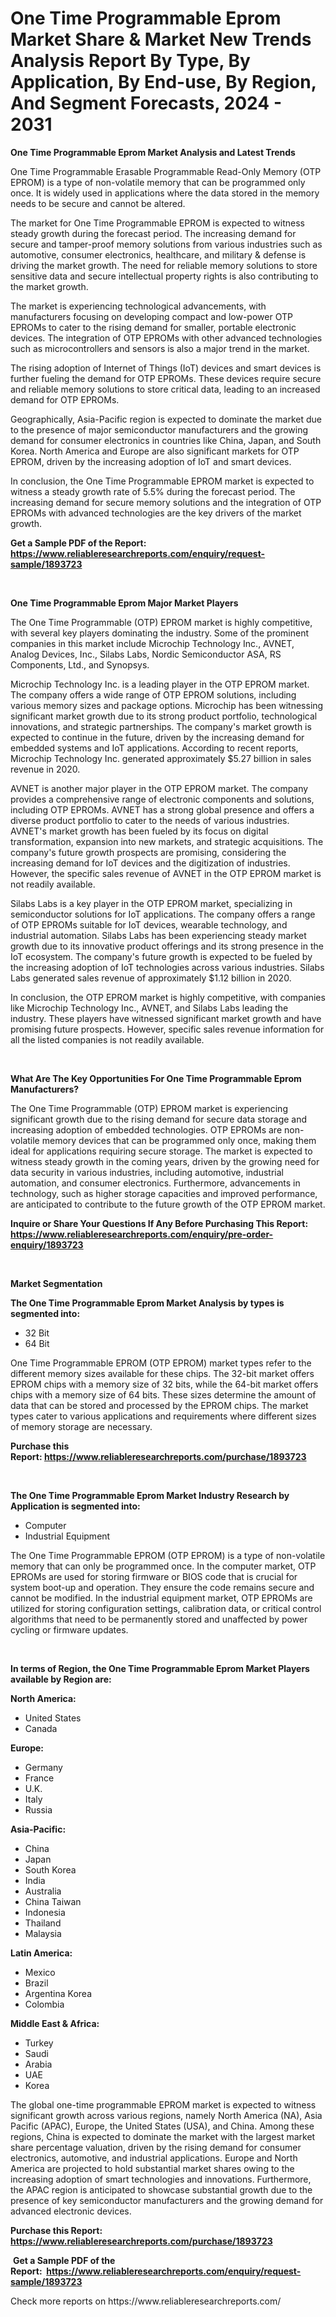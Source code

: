 <p><h1>One Time Programmable Eprom Market Share & Market New Trends Analysis Report By Type, By Application, By End-use, By Region, And Segment Forecasts, 2024 - 2031</h1></p><p><strong>One Time Programmable Eprom Market Analysis and Latest Trends</strong></p>
<p><p>One Time Programmable Erasable Programmable Read-Only Memory (OTP EPROM) is a type of non-volatile memory that can be programmed only once. It is widely used in applications where the data stored in the memory needs to be secure and cannot be altered.</p><p>The market for One Time Programmable EPROM is expected to witness steady growth during the forecast period. The increasing demand for secure and tamper-proof memory solutions from various industries such as automotive, consumer electronics, healthcare, and military & defense is driving the market growth. The need for reliable memory solutions to store sensitive data and secure intellectual property rights is also contributing to the market growth.</p><p>The market is experiencing technological advancements, with manufacturers focusing on developing compact and low-power OTP EPROMs to cater to the rising demand for smaller, portable electronic devices. The integration of OTP EPROMs with other advanced technologies such as microcontrollers and sensors is also a major trend in the market.</p><p>The rising adoption of Internet of Things (IoT) devices and smart devices is further fueling the demand for OTP EPROMs. These devices require secure and reliable memory solutions to store critical data, leading to an increased demand for OTP EPROMs.</p><p>Geographically, Asia-Pacific region is expected to dominate the market due to the presence of major semiconductor manufacturers and the growing demand for consumer electronics in countries like China, Japan, and South Korea. North America and Europe are also significant markets for OTP EPROM, driven by the increasing adoption of IoT and smart devices.</p><p>In conclusion, the One Time Programmable EPROM market is expected to witness a steady growth rate of 5.5% during the forecast period. The increasing demand for secure memory solutions and the integration of OTP EPROMs with advanced technologies are the key drivers of the market growth.</p></p>
<p><strong>Get a Sample PDF of the Report:&nbsp; <a href="https://www.reliableresearchreports.com/enquiry/request-sample/1893723">https://www.reliableresearchreports.com/enquiry/request-sample/1893723</a></strong></p>
<p>&nbsp;</p>
<p><strong>One Time Programmable Eprom Major Market Players</strong></p>
<p><p>The One Time Programmable (OTP) EPROM market is highly competitive, with several key players dominating the industry. Some of the prominent companies in this market include Microchip Technology Inc., AVNET, Analog Devices, Inc., Silabs Labs, Nordic Semiconductor ASA, RS Components, Ltd., and Synopsys.</p><p>Microchip Technology Inc. is a leading player in the OTP EPROM market. The company offers a wide range of OTP EPROM solutions, including various memory sizes and package options. Microchip has been witnessing significant market growth due to its strong product portfolio, technological innovations, and strategic partnerships. The company's market growth is expected to continue in the future, driven by the increasing demand for embedded systems and IoT applications. According to recent reports, Microchip Technology Inc. generated approximately $5.27 billion in sales revenue in 2020.</p><p>AVNET is another major player in the OTP EPROM market. The company provides a comprehensive range of electronic components and solutions, including OTP EPROMs. AVNET has a strong global presence and offers a diverse product portfolio to cater to the needs of various industries. AVNET's market growth has been fueled by its focus on digital transformation, expansion into new markets, and strategic acquisitions. The company's future growth prospects are promising, considering the increasing demand for IoT devices and the digitization of industries. However, the specific sales revenue of AVNET in the OTP EPROM market is not readily available.</p><p>Silabs Labs is a key player in the OTP EPROM market, specializing in semiconductor solutions for IoT applications. The company offers a range of OTP EPROMs suitable for IoT devices, wearable technology, and industrial automation. Silabs Labs has been experiencing steady market growth due to its innovative product offerings and its strong presence in the IoT ecosystem. The company's future growth is expected to be fueled by the increasing adoption of IoT technologies across various industries. Silabs Labs generated sales revenue of approximately $1.12 billion in 2020.</p><p>In conclusion, the OTP EPROM market is highly competitive, with companies like Microchip Technology Inc., AVNET, and Silabs Labs leading the industry. These players have witnessed significant market growth and have promising future prospects. However, specific sales revenue information for all the listed companies is not readily available.</p></p>
<p>&nbsp;</p>
<p><strong>What Are The Key Opportunities For One Time Programmable Eprom Manufacturers?</strong></p>
<p><p>The One Time Programmable (OTP) EPROM market is experiencing significant growth due to the rising demand for secure data storage and increasing adoption of embedded technologies. OTP EPROMs are non-volatile memory devices that can be programmed only once, making them ideal for applications requiring secure storage. The market is expected to witness steady growth in the coming years, driven by the growing need for data security in various industries, including automotive, industrial automation, and consumer electronics. Furthermore, advancements in technology, such as higher storage capacities and improved performance, are anticipated to contribute to the future growth of the OTP EPROM market.</p></p>
<p><strong>Inquire or Share Your Questions If Any Before Purchasing This Report: <a href="https://www.reliableresearchreports.com/enquiry/pre-order-enquiry/1893723">https://www.reliableresearchreports.com/enquiry/pre-order-enquiry/1893723</a></strong></p>
<p>&nbsp;</p>
<p><strong>Market Segmentation</strong></p>
<p><strong>The One Time Programmable Eprom Market Analysis by types is segmented into:</strong></p>
<p><ul><li>32 Bit</li><li>64 Bit</li></ul></p>
<p><p>One Time Programmable EPROM (OTP EPROM) market types refer to the different memory sizes available for these chips. The 32-bit market offers EPROM chips with a memory size of 32 bits, while the 64-bit market offers chips with a memory size of 64 bits. These sizes determine the amount of data that can be stored and processed by the EPROM chips. The market types cater to various applications and requirements where different sizes of memory storage are necessary.</p></p>
<p><strong>Purchase this Report:&nbsp;<a href="https://www.reliableresearchreports.com/purchase/1893723">https://www.reliableresearchreports.com/purchase/1893723</a></strong></p>
<p>&nbsp;</p>
<p><strong>The One Time Programmable Eprom Market Industry Research by Application is segmented into:</strong></p>
<p><ul><li>Computer</li><li>Industrial Equipment</li></ul></p>
<p><p>The One Time Programmable EPROM (OTP EPROM) is a type of non-volatile memory that can only be programmed once. In the computer market, OTP EPROMs are used for storing firmware or BIOS code that is crucial for system boot-up and operation. They ensure the code remains secure and cannot be modified. In the industrial equipment market, OTP EPROMs are utilized for storing configuration settings, calibration data, or critical control algorithms that need to be permanently stored and unaffected by power cycling or firmware updates.</p></p>
<p>&nbsp;</p>
<p><strong>In terms of Region, the One Time Programmable Eprom Market Players available by Region are:</strong></p>
<p>
    <p> <strong> North America: </strong>
        <ul>
            <li>United States</li>
            <li>Canada</li>
        </ul>
        </p> 
    <p> <strong> Europe: </strong>
        <ul>
            <li>Germany</li>
            <li>France</li>
            <li>U.K.</li>
            <li>Italy</li>
            <li>Russia</li>
        </ul>
        </p> 
    <p> <strong> Asia-Pacific: </strong>
        <ul>
            <li>China</li>
            <li>Japan</li>
            <li>South Korea</li>
            <li>India</li>
            <li>Australia</li>
            <li>China Taiwan</li>
            <li>Indonesia</li>
            <li>Thailand</li>
            <li>Malaysia</li>
        </ul>
        </p> 
    <p> <strong> Latin America: </strong>
        <ul>
            <li>Mexico</li>
            <li>Brazil</li>
            <li>Argentina Korea</li>
            <li>Colombia</li>
        </ul>
        </p> 
    <p> <strong> Middle East & Africa: </strong>
        <ul>
            <li>Turkey</li>
            <li>Saudi</li>
            <li>Arabia</li>
            <li>UAE</li>
            <li>Korea</li>
        </ul>
    </p>
    </p>
<p><p>The global one-time programmable EPROM market is expected to witness significant growth across various regions, namely North America (NA), Asia Pacific (APAC), Europe, the United States (USA), and China. Among these regions, China is expected to dominate the market with the largest market share percentage valuation, driven by the rising demand for consumer electronics, automotive, and industrial applications. Europe and North America are projected to hold substantial market shares owing to the increasing adoption of smart technologies and innovations. Furthermore, the APAC region is anticipated to showcase substantial growth due to the presence of key semiconductor manufacturers and the growing demand for advanced electronic devices.</p></p>
<p><strong>Purchase this Report: <a href="https://www.reliableresearchreports.com/purchase/1893723">https://www.reliableresearchreports.com/purchase/1893723</a></strong></p>
<p>&nbsp;<strong>Get a Sample PDF of the Report:&nbsp;&nbsp;<a href="https://www.reliableresearchreports.com/enquiry/request-sample/1893723">https://www.reliableresearchreports.com/enquiry/request-sample/1893723</a></strong></p>
<p><strong></strong></p>
<p>Check more reports on https://www.reliableresearchreports.com/</p>